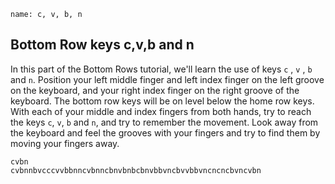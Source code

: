﻿
```ngMeta
name: c, v, b, n
```

## Bottom Row keys c,v,b and n

In this part of the Bottom Rows tutorial, we'll learn the use of keys `c` , `v` , `b` and `n`.
Position your left middle finger and left index finger on the left groove on the keyboard, and your right index finger on the right groove of the keyboard. The bottom row keys will be on level below the home row keys. With each of your middle and index fingers from both hands, try to reach the keys `c`, `v`, `b` and `n`, and try to remember the movement. Look away from the keyboard and feel the grooves with your fingers and try to find them by moving your fingers away.


```practicetyping
cvbn
cvbnnbvcccvvbbnncvbnncbnvbnbcbnvbbvncbvvbbvncncncbvncvbn
```

